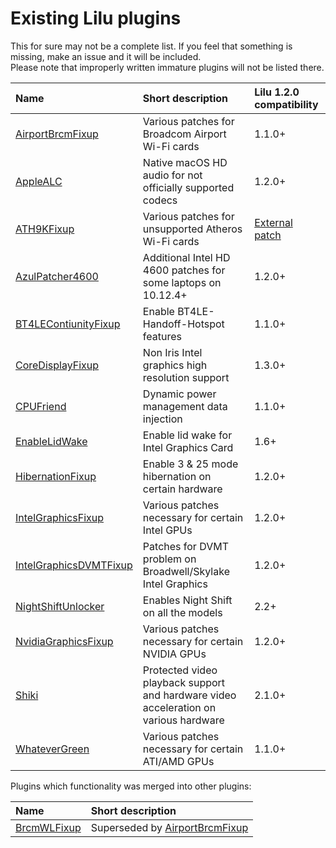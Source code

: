 Existing Lilu plugins
=====================

This for sure may not be a complete list. If you feel that something is missing, make an issue and it will be included.  
Please note that improperly written immature plugins will not be listed there.

| Name | Short description | Lilu 1.2.0 compatibility |
|:-----|:------------------|:----|
[AirportBrcmFixup](https://github.com/lvs1974/AirportBrcmFixup) | Various patches for Broadcom Airport Wi-Fi cards | 1.1.0+
[AppleALC](https://github.com/vit9696/AppleALC) | Native macOS HD audio for not officially supported codecs | 1.2.0+
[ATH9KFixup](https://github.com/chunnann/ATH9KFixup) | Various patches for unsupported Atheros Wi-Fi cards | [External patch](https://github.com/chunnann/ATH9KFixup/compare/master...black-dragon74:bd9fc8372d56768283a16b3260af0a7eb8d5ef82.diff)
[AzulPatcher4600](https://github.com/coderobe/AzulPatcher4600) | Additional Intel HD 4600 patches for some laptops on 10.12.4+ | 1.2.0+
[BT4LEContiunityFixup](https://github.com/lvs1974/BT4LEContiunityFixup) | Enable BT4LE-Handoff-Hotspot features | 1.1.0+
[CoreDisplayFixup](https://github.com/PMheart/CoreDisplayFixup) | Non Iris Intel graphics high resolution support | 1.3.0+
[CPUFriend](https://github.com/PMheart/CPUFriend) | Dynamic power management data injection | 1.1.0+
[EnableLidWake](https://github.com/syscl/EnableLidWake) | Enable lid wake for Intel Graphics Card | 1.6+
[HibernationFixup](https://github.com/lvs1974/HibernationFixup) | Enable 3 & 25 mode hibernation on certain hardware | 1.2.0+
[IntelGraphicsFixup](https://github.com/lvs1974/IntelGraphicsFixup) | Various patches necessary for certain Intel GPUs | 1.2.0+
[IntelGraphicsDVMTFixup](https://github.com/BarbaraPalvin/IntelGraphicsDVMTFixup) | Patches for DVMT problem on Broadwell/Skylake Intel Graphics | 1.2.0+
[NightShiftUnlocker](https://github.com/Austere-J/NightShiftUnlocker) | Enables Night Shift on all the models | 2.2+
[NvidiaGraphicsFixup](https://github.com/lvs1974/NvidiaGraphicsFixup) | Various patches necessary for certain NVIDIA GPUs | 1.2.0+
[Shiki](https://github.com/vit9696/Shiki) | Protected video playback support and hardware video acceleration on various hardware | 2.1.0+
[WhateverGreen](https://github.com/vit9696/WhateverGreen) | Various patches necessary for certain ATI/AMD GPUs | 1.1.0+

Plugins which functionality was merged into other plugins:

| Name | Short description |
|:-----|:------------------|
[BrcmWLFixup](https://github.com/PMheart/BrcmWLFixup) | Superseded by [AirportBrcmFixup](https://github.com/lvs1974/AirportBrcmFixup)
